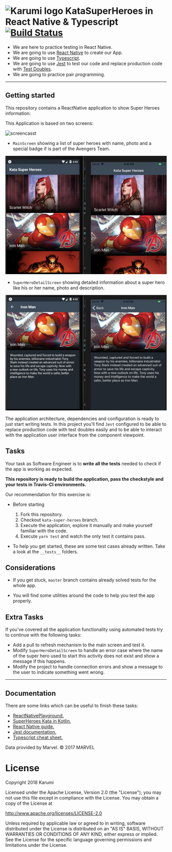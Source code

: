 # ![Karumi logo](https://cloud.githubusercontent.com/assets/858090/11626547/e5a1dc66-9ce3-11e5-908d-537e07e82090.png) KataSuperHeroes in React Native & Typescript [![Build Status](https://travis-ci.com/Karumi/KataSuperHeroesReactNative.svg?branch=master)](https://travis-ci.com/Karumi/KataSuperHeroesReactNative)

- We are here to practice testing in React Native.
- We are going to use [React Native](https://facebook.github.io/react-native/) to create our App.
- We are going to use [Typescript](https://www.typescriptlang.org/).
- We are going to use [Jest](https://jestjs.io/) to test our code and replace production code with [Test Doubles](http://www.martinfowler.com/bliki/TestDouble.html).
- We are going to practice pair programming.

---

## Getting started

This repository contains a ReactNative application to show Super Heroes information:

This Application is based on two screens:

![screencasst](./art/screencast.gif)

* ``MainScreen`` showing a list of super heroes with name, photo and a special badge if is part of the Avengers Team.

![mainscreen](./art/superHeroesListScreenshot.png)

* ``SuperHeroDetailScreen`` showing detailed information about a super hero like his or her name, photo and description.

![detailscreen](./art/superHeroesDetailScreenshot.png)

The application architecture, dependencies and configuration is ready to just start writing tests. In this project you'll find  ``Jest`` configured to be able to replace production code with test doubles easily and to be able to interact with the application user interface from the component viewpoint.

## Tasks

Your task as Software Engineer is to **write all the tests** needed to check if the app is working as expected. 

**This repository is ready to build the application, pass the checkstyle and your tests in Travis-CI environments.**

Our recommendation for this exercise is:

  * Before starting
    1. Fork this repository.
    2. Checkout `kata-super-heroes` branch.
    3. Execute the application, explore it manually and make yourself familiar with the code.
    4. Execute `yarn test` and watch the only test it contains pass.

  * To help you get started, these are some test cases already written. Take a look at the ``__tests__`` folders.

## Considerations

* If you get stuck, `master` branch contains already solved tests for the whole app.

* You will find some utilities around the code to help you test the app properly.
  
## Extra Tasks

If you've covered all the application functionality using automated tests try to continue with the following tasks:

* Add a pull to refresh mechanism to the main screen and test it.
* Modify ``SuperHeroDetailScreen`` to handle an error case where the name of the super hero used to start this activity does not exist and show a message if this happens.
* Modify the project to handle connection errors and show a message to the user to indicate something went wrong.

---

## Documentation

There are some links which can be useful to finish these tasks:

* [ReactNativePlayground.](https://github.com/pedrovgs/ReactNativePlayground)
* [SuperHeroes Kata in Kotlin.](https://github.com/Karumi/KataSuperHeroesKotlin)
* [React Native guide.](https://www.reactnative.guide/index.html)
* [Jest documentation.](https://jestjs.io)
* [Typescript cheat sheet.](https://devhints.io/typescript)

Data provided by Marvel. © 2017 MARVEL

# License

Copyright 2018 Karumi

Licensed under the Apache License, Version 2.0 (the "License");
you may not use this file except in compliance with the License.
You may obtain a copy of the License at

  http://www.apache.org/licenses/LICENSE-2.0

Unless required by applicable law or agreed to in writing, software
distributed under the License is distributed on an "AS IS" BASIS,
WITHOUT WARRANTIES OR CONDITIONS OF ANY KIND, either express or implied.
See the License for the specific language governing permissions and
limitations under the License.
